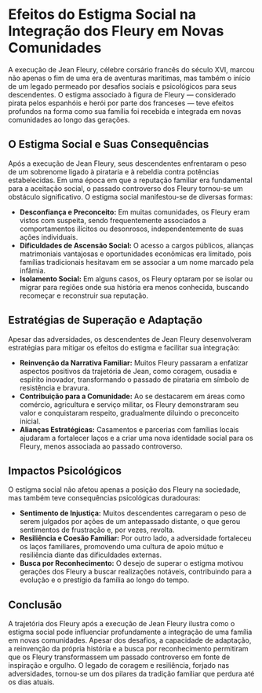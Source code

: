 # Efeitos do Estigma Social na Integração dos Fleury em Novas Comunidades

A execução de Jean Fleury, célebre corsário francês do século XVI, marcou não apenas o fim de uma era de aventuras marítimas, mas também o início de um legado permeado por desafios sociais e psicológicos para seus descendentes. O estigma associado à figura de Fleury — considerado pirata pelos espanhóis e herói por parte dos franceses — teve efeitos profundos na forma como sua família foi recebida e integrada em novas comunidades ao longo das gerações.

## O Estigma Social e Suas Consequências

Após a execução de Jean Fleury, seus descendentes enfrentaram o peso de um sobrenome ligado à pirataria e à rebeldia contra potências estabelecidas. Em uma época em que a reputação familiar era fundamental para a aceitação social, o passado controverso dos Fleury tornou-se um obstáculo significativo. O estigma social manifestou-se de diversas formas:

- **Desconfiança e Preconceito:** Em muitas comunidades, os Fleury eram vistos com suspeita, sendo frequentemente associados a comportamentos ilícitos ou desonrosos, independentemente de suas ações individuais.
- **Dificuldades de Ascensão Social:** O acesso a cargos públicos, alianças matrimoniais vantajosas e oportunidades econômicas era limitado, pois famílias tradicionais hesitavam em se associar a um nome marcado pela infâmia.
- **Isolamento Social:** Em alguns casos, os Fleury optaram por se isolar ou migrar para regiões onde sua história era menos conhecida, buscando recomeçar e reconstruir sua reputação.

## Estratégias de Superação e Adaptação

Apesar das adversidades, os descendentes de Jean Fleury desenvolveram estratégias para mitigar os efeitos do estigma e facilitar sua integração:

- **Reinvenção da Narrativa Familiar:** Muitos Fleury passaram a enfatizar aspectos positivos da trajetória de Jean, como coragem, ousadia e espírito inovador, transformando o passado de pirataria em símbolo de resistência e bravura.
- **Contribuição para a Comunidade:** Ao se destacarem em áreas como comércio, agricultura e serviço militar, os Fleury demonstraram seu valor e conquistaram respeito, gradualmente diluindo o preconceito inicial.
- **Alianças Estratégicas:** Casamentos e parcerias com famílias locais ajudaram a fortalecer laços e a criar uma nova identidade social para os Fleury, menos associada ao passado controverso.

## Impactos Psicológicos

O estigma social não afetou apenas a posição dos Fleury na sociedade, mas também teve consequências psicológicas duradouras:

- **Sentimento de Injustiça:** Muitos descendentes carregaram o peso de serem julgados por ações de um antepassado distante, o que gerou sentimentos de frustração e, por vezes, revolta.
- **Resiliência e Coesão Familiar:** Por outro lado, a adversidade fortaleceu os laços familiares, promovendo uma cultura de apoio mútuo e resiliência diante das dificuldades externas.
- **Busca por Reconhecimento:** O desejo de superar o estigma motivou gerações dos Fleury a buscar realizações notáveis, contribuindo para a evolução e o prestígio da família ao longo do tempo.

## Conclusão

A trajetória dos Fleury após a execução de Jean Fleury ilustra como o estigma social pode influenciar profundamente a integração de uma família em novas comunidades. Apesar dos desafios, a capacidade de adaptação, a reinvenção da própria história e a busca por reconhecimento permitiram que os Fleury transformassem um passado controverso em fonte de inspiração e orgulho. O legado de coragem e resiliência, forjado nas adversidades, tornou-se um dos pilares da tradição familiar que perdura até os dias atuais.